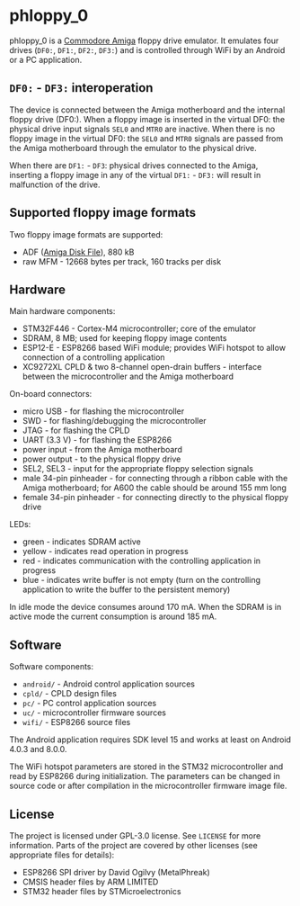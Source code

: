phloppy\_0
=========

phloppy\_0 is a [Commodore Amiga](https://en.wikipedia.org/wiki/Amiga) floppy
drive emulator. It emulates four drives (`DF0:`, `DF1:`, `DF2:`, `DF3:`) and
is controlled through WiFi by an Android or a PC application.

`DF0:` - `DF3:` interoperation
--------------------------

The device is connected between the Amiga motherboard and the internal floppy
drive (DF0:). When a floppy image is inserted in the virtual DF0: the physical
drive input signals `SEL0` and `MTR0` are inactive. When there is no floppy image
in the virtual DF0: the `SEL0` and `MTR0` signals are passed from the Amiga
motherboard through the emulator to the physical drive.

When there are `DF1:` - `DF3`: physical drives connected to the Amiga, inserting
a floppy image in any of the virtual `DF1:` - `DF3:` will result in malfunction
of the drive.

Supported floppy image formats
------------------------------
 
Two floppy image formats are supported:
- ADF ([Amiga Disk File](https://en.wikipedia.org/wiki/Amiga\_Disk\_File)), 880 kB
- raw MFM - 12668 bytes per track, 160 tracks per disk

Hardware
--------

Main hardware components:
- STM32F446 - Cortex-M4 microcontroller; core of the emulator
- SDRAM, 8 MB; used for keeping floppy image contents
- ESP12-E - ESP8266 based WiFi module; provides WiFi hotspot to allow connection
  of a controlling application
- XC9272XL CPLD & two 8-channel open-drain buffers - interface between the
  microcontroller and the Amiga motherboard

On-board connectors:
- micro USB - for flashing the microcontroller
- SWD - for flashing/debugging the microcontroller
- JTAG - for flashing the CPLD
- UART (3.3 V) - for flashing the ESP8266
- power input - from the Amiga motherboard
- power output - to the physical floppy drive
- SEL2, SEL3 - input for the appropriate floppy selection signals
- male 34-pin pinheader - for connecting through a ribbon cable with
  the Amiga motherboard; for A600 the cable should be around 155 mm long
- female 34-pin pinheader - for connecting directly to the physical floppy
  drive

LEDs:
- green - indicates SDRAM active
- yellow - indicates read operation in progress
- red - indicates communication with the controlling application
  in progress
- blue - indicates write buffer is not empty (turn on the controlling
  application to write the buffer to the persistent memory)

In idle mode the device consumes around 170 mA. When the SDRAM is in active
mode the current consumption is around 185 mA.

Software
--------

Software components:
- `android/` - Android control application sources
- `cpld/` - CPLD design files
- `pc/` - PC control application sources
- `uc/` - microcontroller firmware sources
- `wifi/` - ESP8266 source files

The Android application requires SDK level 15 and works at least on
Android 4.0.3 and 8.0.0.

The WiFi hotspot parameters are stored in the STM32 microcontroller and
read by ESP8266 during initialization. The parameters can be changed in source
code or after compilation in the microcontroller firmware image file.

License
-------

The project is licensed under GPL-3.0 license. See `LICENSE` for more information.
Parts of the project are covered by other licenses (see appropriate files for details):
- ESP8266 SPI driver by David Ogilvy (MetalPhreak)
- CMSIS header files by ARM LIMITED
- STM32 header files by STMicroelectronics
